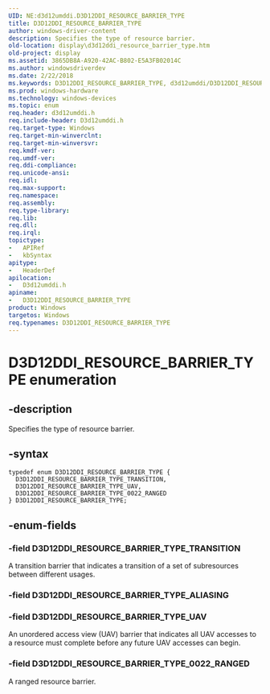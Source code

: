 ```yaml
---
UID: NE:d3d12umddi.D3D12DDI_RESOURCE_BARRIER_TYPE
title: D3D12DDI_RESOURCE_BARRIER_TYPE
author: windows-driver-content
description: Specifies the type of resource barrier.
old-location: display\d3d12ddi_resource_barrier_type.htm
old-project: display
ms.assetid: 3865DB8A-A920-42AC-B802-E5A3FB02014C
ms.author: windowsdriverdev
ms.date: 2/22/2018
ms.keywords: D3D12DDI_RESOURCE_BARRIER_TYPE, d3d12umddi/D3D12DDI_RESOURCE_BARRIER_TYPE, d3d12umddi/D3D12DDI_RESOURCE_BARRIER_TYPE_0022_RANGED, D3D12DDI_RESOURCE_BARRIER_TYPE enumeration [Display Devices], D3D12DDI_RESOURCE_BARRIER_TYPE_UAV, display.d3d12ddi_resource_barrier_type, D3D12DDI_RESOURCE_BARRIER_TYPE_0022_RANGED, d3d12umddi/D3D12DDI_RESOURCE_BARRIER_TYPE_UAV, D3D12DDI_RESOURCE_BARRIER_TYPE_TRANSITION, d3d12umddi/D3D12DDI_RESOURCE_BARRIER_TYPE_TRANSITION
ms.prod: windows-hardware
ms.technology: windows-devices
ms.topic: enum
req.header: d3d12umddi.h
req.include-header: D3d12umddi.h
req.target-type: Windows
req.target-min-winverclnt: 
req.target-min-winversvr: 
req.kmdf-ver: 
req.umdf-ver: 
req.ddi-compliance: 
req.unicode-ansi: 
req.idl: 
req.max-support: 
req.namespace: 
req.assembly: 
req.type-library: 
req.lib: 
req.dll: 
req.irql: 
topictype:
-	APIRef
-	kbSyntax
apitype:
-	HeaderDef
apilocation:
-	D3d12umddi.h
apiname:
-	D3D12DDI_RESOURCE_BARRIER_TYPE
product: Windows
targetos: Windows
req.typenames: D3D12DDI_RESOURCE_BARRIER_TYPE
---
```


# D3D12DDI_RESOURCE_BARRIER_TYPE enumeration


## -description


Specifies the type of resource barrier.


## -syntax


````
typedef enum D3D12DDI_RESOURCE_BARRIER_TYPE { 
  D3D12DDI_RESOURCE_BARRIER_TYPE_TRANSITION,
  D3D12DDI_RESOURCE_BARRIER_TYPE_UAV,
  D3D12DDI_RESOURCE_BARRIER_TYPE_0022_RANGED
} D3D12DDI_RESOURCE_BARRIER_TYPE;
````


## -enum-fields




### -field D3D12DDI_RESOURCE_BARRIER_TYPE_TRANSITION

A transition barrier that indicates a transition of a set of subresources between different usages. 


### -field D3D12DDI_RESOURCE_BARRIER_TYPE_ALIASING


### -field D3D12DDI_RESOURCE_BARRIER_TYPE_UAV

An unordered access view (UAV) barrier that indicates all UAV accesses to a resource must complete before any future UAV accesses can begin.


### -field D3D12DDI_RESOURCE_BARRIER_TYPE_0022_RANGED

A ranged resource barrier.

